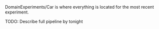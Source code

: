 DomainExperiments/Car is where everything is located for the most recent experiment.

TODO: Describe full pipeline by tonight
